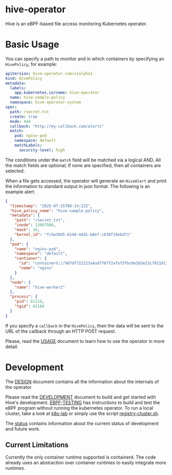 # hive-operator

Hive is an eBPF-based file access monitoring Kubernetes operator.

# Basic Usage

You can specify a path to monitor and in which containers by
specifying an `HivePolicy`, for example:

```yaml
apiVersion: hive-operator.com/v1alpha1
kind: HivePolicy
metadata:
  labels:
    app.kubernetes.io/name: hive-operator
  name: hive-sample-policy
  namespace: hive-operator-system
spec:
  path: /secret.txt
  create: true
  mode: 444
  callback: "http://my-callback.com/alerts"
  match:
    pod: nginx-pod
    namespace: default
    matchLabels:
      security-level: high
```

The conditions under the `match` field will be matched via a logical
AND. All the match fields are optional; If none are specified, then
all containers are selected.

When a file gets accessed, the operator will generate an `HiveAlert`
and print the information to standard output in json format. The
following is an example alert:

```json
{
  "timestamp": "2025-07-25T08:14:22Z",
  "hive_policy_name": "hive-sample-policy",
  "metadata": {
    "path": "/secret.txt",
    "inode": 13667586,
    "mask": 34,
    "kernel_id": "fc9a30d5-6140-4dd1-b8ef-c638f19ebd71"
  },
  "pod": {
    "name": "nginx-pod",
    "namespace": "default",
    "contianer": {
      "id": "containerd://9d7df722223a4ad7f67f2afef5fbc0e263e23c7921011497f445e657fbced97e",
      "name": "nginx"
    }
  },
  "node": {
    "name": "hive-worker2"
  },
  "process": {
    "pid": 61116,
    "tgid": 61164
  }
}
```

If you specify a `callback` in the `HivePolicy`, then the data will be
sent to the URL of the callback through an HTTP POST request.

Please, read the [USAGE](./docs/USAGE.md) document to learn how to
use the operator in more detail.

# Development

The [DESIGN](./docs/DESIGN.md) document contains all the information
about the internals of the operator.

Please read the [DEVELOPMENT](./docs/DEVELOPMENT.md) document to build
and get started with Hive's
development. [EBPF-TESTING](./docs/EBPF-TESTING.md) has instructions
to build and test the eBPF program without running the kubernetes
operator. To run a local cluster, take a look at
[k8s-lab](./k8s-lab/README.md) or simply use the script
[registry-cluster.sh](./hack/registry-cluster.sh).

The [status](./docs/status.org) contains information about the current
status of development and future work.

## Current Limitations

Currently the only container runtime supported is containerd. The code
already uses an abstraction over container runtimes to easily
integrate more runtimes.
